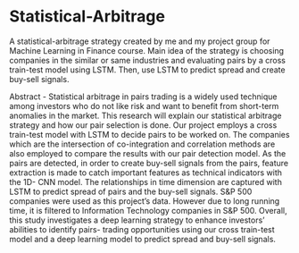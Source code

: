 # Statistical-Arbitrage

A statistical-arbitrage strategy created by me and my project group for Machine Learning in Finance course. 
Main idea of the strategy is choosing companies in the similar or same industries and evaluating pairs by a cross train-test model using LSTM. Then, use LSTM to predict spread and create buy-sell signals. 

Abstract - Statistical arbitrage in pairs trading is a widely used technique among investors who do not like risk and want to benefit from short-term anomalies in the market. This research will explain our statistical arbitrage strategy and how our pair selection is done. Our project employs a cross train-test model with LSTM to decide pairs to be worked on. The companies which are the intersection of co-integration and correlation methods are also employed to compare the results with our pair detection model. As the pairs are detected, in order to create buy-sell signals from the pairs, feature extraction is made to catch important features as technical indicators with the 1D- CNN model. The relationships in time dimension are captured with LSTM to predict spread of pairs and the buy-sell signals. S&P 500 companies were used as this project’s data. However due to long running time, it is filtered to Information Technology companies in S&P 500. Overall, this study investigates a deep learning strategy to enhance investors’ abilities to identify pairs- trading opportunities using our cross train-test model and a deep learning model to predict spread and buy-sell signals.
